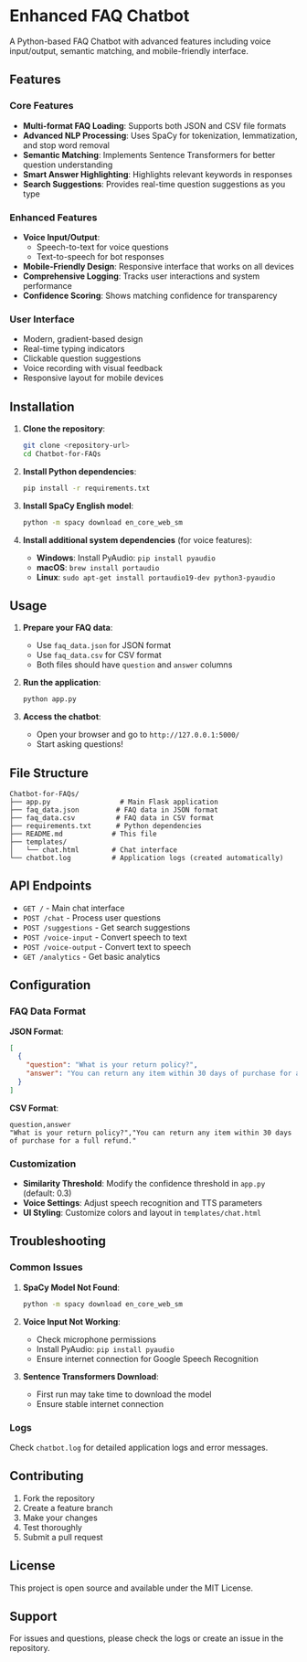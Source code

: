 # Enhanced FAQ Chatbot

A Python-based FAQ Chatbot with advanced features including voice input/output, semantic matching, and mobile-friendly interface.

## Features

### Core Features
- **Multi-format FAQ Loading**: Supports both JSON and CSV file formats
- **Advanced NLP Processing**: Uses SpaCy for tokenization, lemmatization, and stop word removal
- **Semantic Matching**: Implements Sentence Transformers for better question understanding
- **Smart Answer Highlighting**: Highlights relevant keywords in responses
- **Search Suggestions**: Provides real-time question suggestions as you type

### Enhanced Features
- **Voice Input/Output**: 
  - Speech-to-text for voice questions
  - Text-to-speech for bot responses
- **Mobile-Friendly Design**: Responsive interface that works on all devices
- **Comprehensive Logging**: Tracks user interactions and system performance
- **Confidence Scoring**: Shows matching confidence for transparency

### User Interface
- Modern, gradient-based design
- Real-time typing indicators
- Clickable question suggestions
- Voice recording with visual feedback
- Responsive layout for mobile devices

## Installation

1. **Clone the repository**:
   ```bash
   git clone <repository-url>
   cd Chatbot-for-FAQs
   ```

2. **Install Python dependencies**:
   ```bash
   pip install -r requirements.txt
   ```

3. **Install SpaCy English model**:
   ```bash
   python -m spacy download en_core_web_sm
   ```

4. **Install additional system dependencies** (for voice features):
   - **Windows**: Install PyAudio: `pip install pyaudio`
   - **macOS**: `brew install portaudio`
   - **Linux**: `sudo apt-get install portaudio19-dev python3-pyaudio`

## Usage

1. **Prepare your FAQ data**:
   - Use `faq_data.json` for JSON format
   - Use `faq_data.csv` for CSV format
   - Both files should have `question` and `answer` columns

2. **Run the application**:
   ```bash
   python app.py
   ```

3. **Access the chatbot**:
   - Open your browser and go to `http://127.0.0.1:5000/`
   - Start asking questions!

## File Structure

```
Chatbot-for-FAQs/
├── app.py                 # Main Flask application
├── faq_data.json         # FAQ data in JSON format
├── faq_data.csv          # FAQ data in CSV format
├── requirements.txt      # Python dependencies
├── README.md            # This file
├── templates/
│   └── chat.html        # Chat interface
└── chatbot.log          # Application logs (created automatically)
```

## API Endpoints

- `GET /` - Main chat interface
- `POST /chat` - Process user questions
- `POST /suggestions` - Get search suggestions
- `POST /voice-input` - Convert speech to text
- `POST /voice-output` - Convert text to speech
- `GET /analytics` - Get basic analytics

## Configuration

### FAQ Data Format

**JSON Format**:
```json
[
  {
    "question": "What is your return policy?",
    "answer": "You can return any item within 30 days of purchase for a full refund."
  }
]
```

**CSV Format**:
```csv
question,answer
"What is your return policy?","You can return any item within 30 days of purchase for a full refund."
```

### Customization

- **Similarity Threshold**: Modify the confidence threshold in `app.py` (default: 0.3)
- **Voice Settings**: Adjust speech recognition and TTS parameters
- **UI Styling**: Customize colors and layout in `templates/chat.html`

## Troubleshooting

### Common Issues

1. **SpaCy Model Not Found**:
   ```bash
   python -m spacy download en_core_web_sm
   ```

2. **Voice Input Not Working**:
   - Check microphone permissions
   - Install PyAudio: `pip install pyaudio`
   - Ensure internet connection for Google Speech Recognition

3. **Sentence Transformers Download**:
   - First run may take time to download the model
   - Ensure stable internet connection

### Logs

Check `chatbot.log` for detailed application logs and error messages.

## Contributing

1. Fork the repository
2. Create a feature branch
3. Make your changes
4. Test thoroughly
5. Submit a pull request

## License

This project is open source and available under the MIT License.

## Support

For issues and questions, please check the logs or create an issue in the repository. 